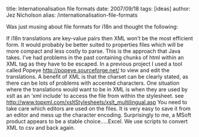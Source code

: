 title: Internationalisation file formats
date: 2007/09/18
tags: [ideas]
author: Jez Nicholson
alias: /internationalisation-file-formats

Was just musing about file formats for i18n and thought the following:

If i18n translations are key-value pairs then XML won’t be the most efficient form. It would probably be better suited to properties files which will be more compact and less costly to parse. This is the approach that Java takes.
I’ve had problems in the past containing chunks of html within an XML tag as they have to be escaped.
In a previous project I used a tool called Popeye http://popeye.sourceforge.net/ to view and edit the translations.
A benefit of XML is that the charset can be clearly stated, as there can be lots of problems with accented characters.
One situation where the translations would want to be in XML is when they are used by xslt as an ‘xml include’ to access the file from within the stylesheet. see http://www.topxml.com/xsltStylesheets/xslt_multilingual.asp
You need to take care which editors are used on the files. It is very easy to save it from an editor and mess up the character encoding. Surprisingly to me, a MSoft product appears to be a stable choice.....Excel. We use scripts to convert XML to csv and back again.